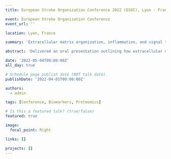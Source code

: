 ```yaml
---
title: European Stroke Organization Conference 2022 (ESOC), Lyon - France

event: European Stroke Organization Conference
event_url: ''

location: Lyon, France

summary: 'Extracellular matrix organization, inflammation, and signal transduction processes relate to lower cerebral blood flow in patients with cardiovascular disease (Oral presentation)'

abstract: 'Delivered an oral presentation outlining how extracellular matrix organization, inflammatory activity, and signal transduction pathways correspond to reduced cerebral blood flow in cardiovascular disease during ESO 2022.'

date: '2022-05-04T09:00:00Z'
all_day: true

# Schedule page publish date (NOT talk date).
publishDate: '2022-04-01T00:00:00Z'

authors:
  - admin

tags: [Conference, Biomarkers, Proteomics]

# Is this a featured talk? (true/false)
featured: true

image:
  focal_point: Right

links: []

projects: []
---
```

